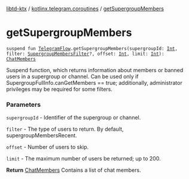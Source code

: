 [libtd-ktx](../index.md) / [kotlinx.telegram.coroutines](index.md) / [getSupergroupMembers](./get-supergroup-members.md)

# getSupergroupMembers

`suspend fun `[`TelegramFlow`](../kotlinx.telegram.core/-telegram-flow/index.md)`.getSupergroupMembers(supergroupId: `[`Int`](https://kotlinlang.org/api/latest/jvm/stdlib/kotlin/-int/index.html)`, filter: `[`SupergroupMembersFilter`](https://tdlibx.github.io/td/docs/org/drinkless/td/libcore/telegram/TdApi.SupergroupMembersFilter.html)`?, offset: `[`Int`](https://kotlinlang.org/api/latest/jvm/stdlib/kotlin/-int/index.html)`, limit: `[`Int`](https://kotlinlang.org/api/latest/jvm/stdlib/kotlin/-int/index.html)`): `[`ChatMembers`](https://tdlibx.github.io/td/docs/org/drinkless/td/libcore/telegram/TdApi.ChatMembers.html)

Suspend function, which returns information about members or banned users in a supergroup or
channel. Can be used only if SupergroupFullInfo.canGetMembers == true; additionally, administrator
privileges may be required for some filters.

### Parameters

`supergroupId` - Identifier of the supergroup or channel.

`filter` - The type of users to return. By default, supergroupMembersRecent.

`offset` - Number of users to skip.

`limit` - The maximum number of users be returned; up to 200.

**Return**
[ChatMembers](https://tdlibx.github.io/td/docs/org/drinkless/td/libcore/telegram/TdApi.ChatMembers.html) Contains a list of chat members.

